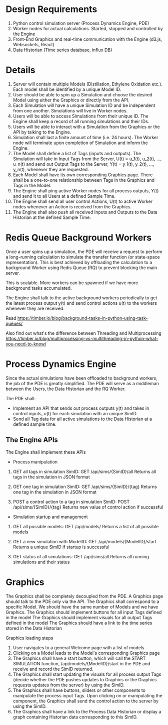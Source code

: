 # Design Requirements
1. Python control simulation server (Process Dynamics Engine, PDE)
2. Worker nodes for actual calculations. Started, stopped and controlled by the Engine
3. Front-End Graphics and real-time communication with the Engine (d3.js, Websockets, React)
4. Data Historian (Time series database, influx DB)

# Details
1. Server will contain multiple Models (Distillation, Ethylene Oxidation etc.). Each model shall be identified by a unique Model ID.
2. User should be able to spin up a Simulation and choose the desired Model using either the Graphics or directly from the API.
3. Each Simulation will have a unique Simulation ID and be independent from one another. Simulations will live in Worker nodes.
4. Users will be able to access Simulations from their unique ID. The Engine shall keep a record of all running simulations and their IDs.
5. Users will be able to interact with a Simulation from the Graphics or the API by talking to the Engine.
6. Simulation shall last a finite amount of time (i.e. 24 hours). The Worker node will terminate upon completion of Simulation and inform the Engine.
7. The Model shall define a list of Tags (inputs and outputs). The Simulation will take in Input Tags from the Server, U(t) = u_1(t), u_2(t), ..., u_n(t) and send out Output Tags to the Server, Y(t) = y_1(t), y_2(t), ..., y_n(t), whenever they are requested.
8. Each Model shall have its own corresponding Graphics page. There shall be a one-to-one relationship between Tags in the Graphics and Tags in the Model.
9. The Engine shall ping active Worker nodes for all process outputs, Y(t) and send it to all Users at a defined Sample Time.
10. The Engine shall send all user control Actions, U(t) to active Worker nodes whenever an Action is received from the Graphics.
11. The Engine shall also push all received Inputs and Outputs to the Data Historian at the defined Sample Time.

# Redis Queue Background Workers
Once a user spins up a simulation, the PDE will receive a request to perform a long-running calculation to simulate the transfer function (or state-space representation). This is best achieved by offloading the calculation to a background Worker using Redis Queue (RQ) to prevent blocking the main server.

This is scalable. More workers can be spawned if we have more background tasks accumulated.

The Engine shall talk to the active background workers periodically to get the latest process output y(t) and send control actions u(t) to the workers whenever they are received.

Read https://timber.io/blog/background-tasks-in-python-using-task-queues/

Also find out what's the difference between Threading and Multiprocessing https://timber.io/blog/multiprocessing-vs-multithreading-in-python-what-you-need-to-know/

# Process Dynamics Engine
Since the actual simulations have been offloaded to background workers, the job of the PDE is greatly simplified. The PDE will serve as a middleman between the Users, the Data Historian and the RQ Worker.

The PDE shall:

- Implement an API that sends out process outputs y(t) and takes in control inputs, u(t) for each simulation with an unique SimID. 
- Send all Tag data for all active simulations to the Data Historian at a defined sample time.


## The Engine APIs

The Engine shall implement these APIs

- Process manipulation
1. GET all tags in simulation SimID: 						GET /api/sims/{SimID}/all
Returns all tags in the simulation in JSON format

2. GET one tag in simulation SimID: 						GET /api/sims/{SimID}/{tag}
Returns one tag in the simulation in JSON format

3. POST a control action to a tag in simulation SimID:		POST /api/sims/{SimID}/{tag}
Returns new value of control action if successful 

- Simulation startup and management
1. GET all possible models: 								GET /api/models/
Returns a list of all possible models

2. GET a new simulation with ModelID: 						GET /api/models/{ModelID}/start
Returns a unique SimID if startup is successful

3. GET status of all simulations:							GET /api/sims/all
Returns all running simulations and their status



# Graphics
The Graphics shall be completely decoupled from the PDE. A Graphics page should talk to the PDE only via the API.
The Graphics shall correspond to a specific Model.
We should have the same number of Models and we have Graphics.
The Graphics should implement buttons for all input Tags defined in the model
The Graphics should implement visuals for all output Tags defined in the model
The Graphics should have a link to the time series stored in the Data Historian

Graphics loading steps
1. User navigates to a general Welcome page with a list of models
2. Clicking on a Model leads to the Model's corresponding Graphics page
3. The Graphics shall have a start button, which will call the START SIMULATION function, /api/models/{ModelID}/start in the PDE and receive and record the SimID returned.
4. The Graphics shall start updating the visuals for all process output Tags (decide whether the PDE pushes updates to Graphics or the Graphics requests updates from the server) by using the SimID.
5. The Graphics shall have buttons, sliders or other components to manipulate the process input Tags. Upon clicking on or manipulating the component, the Graphics shall send the control action to the server by using the SimID.
6. The Graphics shall have a link to the Process Data Historian or display a graph containing Historian data corresponding to this SimID.


